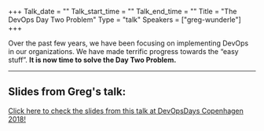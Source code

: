 +++
Talk_date = ""
Talk_start_time = ""
Talk_end_time = ""
Title = "The DevOps Day Two Problem"
Type = "talk"
Speakers = ["greg-wunderle"]
+++

Over the past few years, we have been focusing on implementing DevOps in our organizations. We have made terrific progress towards the “easy stuff”. **It is now time to solve the Day Two Problem.**

<hr>

<h2>Slides from Greg's talk:</h2>

[Click here to check the slides from this talk at DevOpsDays Copenhagen 2018!](https://drive.google.com/open?id=1pAEKaK5Nw2Z-TicZmTZjunhuWb3opzh5)